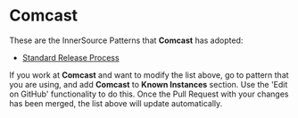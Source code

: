 # Comcast

These are the InnerSource Patterns that **Comcast** has adopted:

* [Standard Release Process](../patterns/2-structured/release-process.md)

If you work at **Comcast** and want to modify the list above, go to pattern that you are using, and add **Comcast** to **Known Instances** section.
Use the 'Edit on GitHub' functionality to do this.
Once the Pull Request with your changes has been merged, the list above will update automatically.

